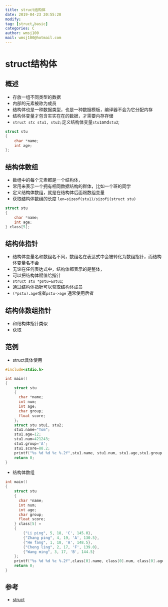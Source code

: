 ```yaml
---
title: struct结构体
date: 2019-04-23 20:55:28	
modify: 
tag: [struct,basic]
categories: C
author: wmsj100
mail: wmsj100@hotmail.com
---
```


# struct结构体

## 概述
- 存放一组不同类型的数据
- 内部的元素被称为成员
- 结构体也是一种数据类型，也是一种数据模板，编译器不会为它分配内存
- 结构体变量才包含实实在在的数据，才需要内存存储
- `struct stc stu1, stu2;`定义结构体变量`stu1`and`stu2`;
```c
struct stu
{
	char *name;
	int age;
};
```

## 结构体数组
- 数组中的每个元素都是一个结构体，
- 常用来表示一个拥有相同数据结构的群体，比如一个班的同学
- 定义结构体数组，就是在结构体后面跟数组变量
- 获取结构体数组的长度 `len=sizeof(stu1)/sizofi(struct stu)`
```c
struct stu
{
	char *name;
    int age;
} class[5];
```

## 结构体指针
- 结构体变量名和数组名不同，数组名在表达式中会被转化为数组指针，而结构体变量名不会
- 无论在任何表达式中，结构体都表示的是整体，
- 可以把结构体赋值给指针
- `struct stu *pstu=&stu1`;
- 通过结构体指针可以获取结构体成员
- `(*pstu).age`或者`pstu->age` 通常使用后者

## 结构体数组指针
- 和结构体指针类似
- 获取

## 范例
- struct具体使用
```c
#include<stdio.h>

int main()
{
    struct stu
    {
      char *name;
      int num;
      int age;
      char group;
      float score;
    };
    struct stu stu1, stu2;
    stu1.name="Tom";
    stu1.age=12;
    stu1.num=421243;
    stu1.group='A';
    stu1.score=88.2;
    printf("%s %d %d %c %.2f",stu1.name, stu1.num, stu1.age,stu1.group,stu1.score);
    return 0;
}
```
- 结构体数组
```c
int main()
{
    struct stu
    {
      char *name;
      int num;
      int age;
      char group;
      float score;
    } class[5] =
    {
        {"Li ping", 5, 18, 'C', 145.0},
        {"Zhang ping", 4, 19, 'A', 130.5},
        {"He fang", 1, 18, 'A', 148.5},
        {"Cheng ling", 2, 17, 'F', 139.0},
        {"Wang ming", 3, 17, 'B', 144.5}
    };
    printf("%s %d %d %c %.2f",class[0].name, class[0].num, class[0].age,class[0].group,class[0].score);
    return 0;
}
```

## 参考
- [struct](http://c.biancheng.net/cpp/html/88.html)
